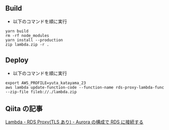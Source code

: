 ## Build

- 以下のコマンドを順に実行

```console
yarn build
rm -rf node_modules
yarn install --production
zip lambda.zip -r .
```

## Deploy

- 以下のコマンドを順に実行

```console
export AWS_PROFILE=yuta_katayama_23
aws lambda update-function-code --function-name rds-proxy-lambda-func --zip-file fileb://./lambda.zip
```

## Qiita の記事

[Lambda - RDS Proxy(TLS あり) - Aurora の構成で RDS に接続する](https://qiita.com/yuta-katayama-23/items/c543d957694ea37988ab)
